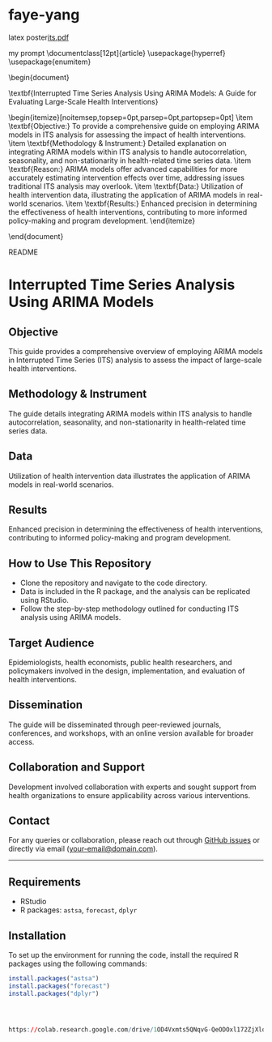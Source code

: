 # faye-yang
latex poster[its.pdf](https://github.com/ECMT-680-Financial-Econometrics/faye-yang/files/14438649/its.pdf)

my prompt
\documentclass[12pt]{article}
\usepackage{hyperref}
\usepackage{enumitem}

\begin{document}

\textbf{Interrupted Time Series Analysis Using ARIMA Models: A Guide for Evaluating Large-Scale Health Interventions}

\begin{itemize}[noitemsep,topsep=0pt,parsep=0pt,partopsep=0pt]
    \item \textbf{Objective:} To provide a comprehensive guide on employing ARIMA models in ITS analysis for assessing the impact of health interventions.
    \item \textbf{Methodology \& Instrument:} Detailed explanation on integrating ARIMA models within ITS analysis to handle autocorrelation, seasonality, and non-stationarity in health-related time series data.
    \item \textbf{Reason:} ARIMA models offer advanced capabilities for more accurately estimating intervention effects over time, addressing issues traditional ITS analysis may overlook.
    \item \textbf{Data:} Utilization of health intervention data, illustrating the application of ARIMA models in real-world scenarios.
    \item \textbf{Results:} Enhanced precision in determining the effectiveness of health interventions, contributing to more informed policy-making and program development.
\end{itemize}

\end{document}

README
# Interrupted Time Series Analysis Using ARIMA Models

## Objective
This guide provides a comprehensive overview of employing ARIMA models in Interrupted Time Series (ITS) analysis to assess the impact of large-scale health interventions.

## Methodology & Instrument
The guide details integrating ARIMA models within ITS analysis to handle autocorrelation, seasonality, and non-stationarity in health-related time series data.

## Data
Utilization of health intervention data illustrates the application of ARIMA models in real-world scenarios.

## Results
Enhanced precision in determining the effectiveness of health interventions, contributing to informed policy-making and program development.

## How to Use This Repository
- Clone the repository and navigate to the code directory.
- Data is included in the R package, and the analysis can be replicated using RStudio.
- Follow the step-by-step methodology outlined for conducting ITS analysis using ARIMA models.

## Target Audience
Epidemiologists, health economists, public health researchers, and policymakers involved in the design, implementation, and evaluation of health interventions.

## Dissemination
The guide will be disseminated through peer-reviewed journals, conferences, and workshops, with an online version available for broader access.

## Collaboration and Support
Development involved collaboration with experts and sought support from health organizations to ensure applicability across various interventions.

## Contact
For any queries or collaboration, please reach out through [GitHub issues](link-to-your-github-issues) or directly via email (your-email@domain.com).

---

## Requirements
- RStudio
- R packages: `astsa`, `forecast`, `dplyr`

## Installation
To set up the environment for running the code, install the required R packages using the following commands:

```R
install.packages("astsa")
install.packages("forecast")
install.packages("dplyr")




https://colab.research.google.com/drive/1OD4Vxmts5QNqvG-QeODOxl172ZjXlomO?usp=sharing
